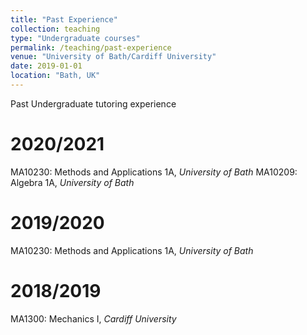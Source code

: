 ```yaml
---
title: "Past Experience"
collection: teaching
type: "Undergraduate courses"
permalink: /teaching/past-experience
venue: "University of Bath/Cardiff University"
date: 2019-01-01
location: "Bath, UK"
---
```


Past Undergraduate tutoring experience

2020/2021
======

MA10230: Methods and Applications 1A, *University of Bath* 
MA10209: Algebra 1A, *University of Bath*

2019/2020
======

MA10230: Methods and Applications 1A, *University of Bath*

2018/2019
======

MA1300: Mechanics I, *Cardiff University*
